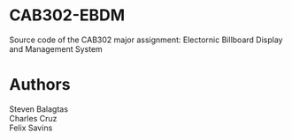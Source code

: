 # CAB302-EBDM
Source code of the CAB302 major assignment: Electornic Billboard Display and Management System

# Authors
Steven Balagtas\
Charles Cruz\
Felix Savins
